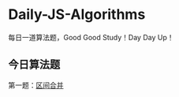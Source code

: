 # Daily-JS-Algorithms
每日一道算法题，Good Good Study！Day Day Up！

## 今日算法题

第一题：[区间合并](https://github.com/DeronEndless/Daily-JS-Algorithms/issues)